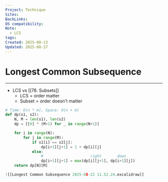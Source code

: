 ```yaml
---
Project: Technique
Sites:
BackLinks:
OS compatibility:
Note:
  - LCS
tags:
Created: 2025-08-13
Updated: 2025-08-27
---
```

# Longest Common Subsequence
---
- LCS vs [[78. Subsets]]
	- LCS = order matter
	- Subset = order doesn't matter

```python 
# Time: O(n * m), Space: O(n + m)
def dp(s1, s2):
    N, M = len(s1), len(s2)
    dp = [[0] * (M+1) for _ in range(N+1)]

    for i in range(N):
        for j in range(M):
            if s1[i] == s2[j]:
                dp[i+1][j+1] = 1 + dp[i][j]
            else:
	            #                     right       down
                dp[i+1][j+1] = max(dp[i][j+1], dp[i+1][j])
    return dp[N][M]

![[Longest Common Subsequence 2025-08-22 11.52.24.excalidraw]]
